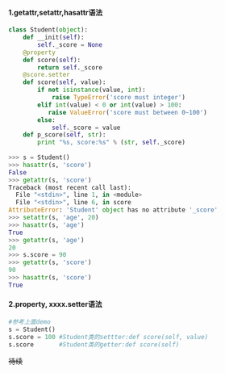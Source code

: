 <!--
author: hack0072008
head: http://www.etcunion.com/static/logo1_128x128.jpg
date: 2019-04-11
title: python syntax
tags: python,syntax
images: http://www.etcunion.com/static/logo1_128x128.jpg
category: python syntax
status: publish
summary: python syntax
-->


#### 1.getattr,setattr,hasattr语法
```python
class Student(object):
    def __init(self):
        self._score = None
    @property
    def score(self):
        return self._score
    @score.setter
    def score(self, value):
        if not isinstance(value, int):
            raise TypeError('score must integer')
        elif int(value) < 0 or int(value) > 100:
           raise ValueError('score must between 0~100')
        else:
            self._score = value
    def p_score(self, str):
        print "%s, score:%s" % (str, self._score)
        
>>> s = Student()
>>> hasattr(s, 'score')
False
>>> getattr(s, 'score')
Traceback (most recent call last):
  File "<stdin>", line 1, in <module>
  File "<stdin>", line 6, in score
AttributeError: 'Student' object has no attribute '_score'
>>> setattr(s, 'age', 20)
>>> hasattr(s, 'age')
True
>>> getattr(s, 'age')
20
>>> s.score = 90
>>> getattr(s, 'score')
90
>>> hasattr(s, 'score')
True
``` 

#### 2.property, xxxx.setter语法
```python
#参考上面demo
s = Student()
s.score = 100 #Student类的settter:def score(self, value)
s.score       #Student类的getter:def score(self)
```






~~待续~~

